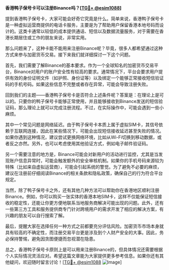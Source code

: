 **香港鸭子保号卡可以注册Binance吗？[[TG💪+ @esim1088](https://t.me/s/esim1088)]**

提到香港鸭子保号卡，大家可能会好奇它究竟是什么。简单来说，香港鸭子保号卡是一种虚拟运营商提供的电话卡服务，主要是为了帮助用户保留香港本地号码而设计的。这类卡通常以较低的成本提供通话、短信以及数据流量服务，对于需要在香港长期居住或工作的朋友来说，非常实用。

那么问题来了，这种卡能不能用来注册Binance呢？毕竟，很多人都希望通过这种方式来参与加密货币交易。接下来我们就详细探讨一下这个问题。

首先，我们需要了解Binance的基本要求。作为一个全球知名的加密货币交易平台，Binance对用户的账户安全性有较高的要求。通常情况下，平台会要求用户提供有效的身份证明文件（如护照、身份证等）以及绑定一个能够正常接收短信验证码的手机号码。如果这些信息不完整或者存在异常，可能会导致注册失败。

回到我们的主题——香港鸭子保号卡是否符合上述条件呢？答案是：在理论上是可以的。只要你的鸭子保号卡能够正常使用，并且能够接收到Binance发送的短信验证码，那么理论上就可以完成注册流程。不过，在实际操作中，可能会遇到一些小麻烦。

其中一个常见问题是网络延迟。由于鸭子保号卡本质上属于虚拟SIM卡，其信号依赖于互联网连接，因此在某些情况下，可能会出现短信接收延迟甚至失败的情况。如果你遇到这种情况，建议尝试更换网络环境，比如从Wi-Fi切换到移动数据，或者反之亦然。另外，也可以考虑使用其他验证方式，例如电子邮件验证码。

另一个需要注意的地方是，Binance可能会对新用户的活动进行监控，尤其是当发现账户信息异常时，可能会触发额外的安全审核机制。如果你的手机号码来源较为特殊（比如来自虚拟运营商），可能会引起系统的警觉。为了避免不必要的麻烦，建议在注册前仔细阅读Binance的相关条款和隐私政策，确保自己的行为符合平台规定。

当然，除了鸭子保号卡之外，还有其他几种方法可以帮助你在香港地区顺利注册Binance。例如，你可以购买一张实体的香港本地SIM卡，这样不仅能保证短信接收的稳定性，还能让你更方便地联系当地服务商解决可能出现的问题。此外，还有一些第三方工具和服务提供商专门针对跨境用户的需求开发了相应的解决方案，有兴趣的朋友可以自行搜索了解。

最后，提醒大家在选择任何一种方式之前都要充分评估风险。加密货币市场本身就具有较高的不确定性，而注册交易平台更是涉及到个人财产安全的大事。因此，务必保持警惕，避免因贪图便捷而忽视潜在隐患。

总之，香港鸭子保号卡原则上是可以用来注册Binance的，但具体情况还需要根据个人实际情况灵活应对。希望这篇文章能为大家提供更多参考信息。如果你还有其他疑问，欢迎随时留言讨论！[[TG💪+ @esim1088](https://t.me/s/esim1088) ![Image](https://i.postimg.cc/4NQfJmqS/Snipaste-2025-05-13-00-14-12.png)]